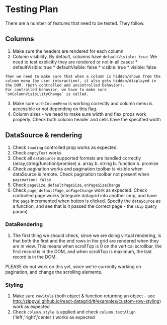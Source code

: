 # Testing Plan

There are a number of features that need to be tested. They follow.

## Columns

  1. Make sure the headers are rendered for each column
  2. Column visibility. By default, columns have `defaultVisible: true`. We need to test explicitly they are rendered or not in all cases:
    * defaultVisible: true
    * defaultVisible: false
    * visible: true
    * visible: false
    
    Then we need to make sure that when a column is hidden/shown from the column menu (by user interaction), it also gets hidden/displayed in the DOM. (both controlled and uncontrolled behavior).
    For controlled behavior, we have to make sure `onColumnVisibilityChange` is called.
  
  3. Make sure `withColumnMenu` is working correctly and column menu is accessible or not depending on this flag.
  4. Column sizes - we need to make sure width and flex props work properly. Check both column header and cells have the specified width

## DataSource & rendering

1. Check `loading` controlled prop works as expected.
2. Check `emptyText` works
4. Check all `dataSource` supported formats are handled correctly (array,string/function/promise)
  a. array
  b. string
  b. function
  b. promise
5. Check pagination works and pagination toolbar is visible when dataSource is remote. Check pagination toolbar not present when `pagination: false`
6. Check `pageSize`, `defaultPageSize`, `onPageSizeChange`
7. Check `page`, `defaultPage`, `onPageChange` work as expected. Check controlled page works (integrate datagrid into another cmp, and have the `page` incremented when button is clicked. Specify the `dataSource` as a function, and see that is it passed the correct page - the `skip` query param)


### DataRendering

  1. The first thing we should check, since we are doing virtual rendering, is that both the first and the end rows in the grid are rendered when they are in view.
  This means when scrollTop is 0 on the vertical scrollbar, the first record is in the DOM, and when scrollTop is maximum, the last record is in the DOM.
  
  PLEASE do not work on this yet, since we're currently working on pagination, and change the scrolling elements.

### Styling

 1. Make sure `rowStyle` (both object & function returning an object - see http://zippyui.github.io/react-datagrid/#/examples/custom-row-styling) work as expected
 2. Check `column.style` is applied and check `column.textAlign` ('left','right','center') works as expected
